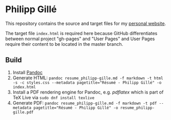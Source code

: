 Philipp Gillé
=============

This repository contains the source and target files for my [personal website](https://philippgille.github.io).

The target file `index.html` is required here because GitHub differentiates between normal project "gh-pages" and "User Pages" and User Pages require their content to be located in the master branch.

Build
-----

1. Install [Pandoc](https://www.pandoc.org/)
2. Generate HTML: `pandoc resume_philipp-gille.md -f markdown -t html -s -c styles.css --metadata pagetitle="Résumé - Philipp Gillé" -o index.html`
3. Install a PDF rendering engine for Pandoc, e.g. *pdflatex* which is part of TeX Live via `sudo dnf install texlive`
4. Generate PDF: `pandoc resume_philipp-gille.md -f markdown -t pdf --metadata pagetitle="Résumé - Philipp Gillé" -o resume_philipp-gille.pdf`
